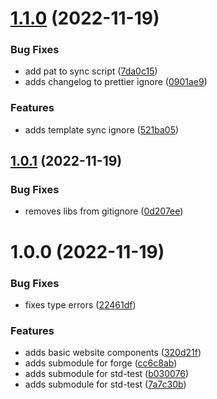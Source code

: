 # [1.1.0](https://github.com/Byont-Ventures/web3-template/compare/v1.0.1...v1.1.0) (2022-11-19)


### Bug Fixes

* add pat to sync script ([7da0c15](https://github.com/Byont-Ventures/web3-template/commit/7da0c15df42edc9d0788b04aa54259951a8e0e9b))
* adds changelog to prettier ignore ([0901ae9](https://github.com/Byont-Ventures/web3-template/commit/0901ae90280289e3d771a2cb642784c6643da59b))


### Features

* adds template sync ignore ([521ba05](https://github.com/Byont-Ventures/web3-template/commit/521ba05074af7f5945e96156c744275265d15192))

## [1.0.1](https://github.com/Byont-Ventures/web3-template/compare/v1.0.0...v1.0.1) (2022-11-19)


### Bug Fixes

* removes libs from gitignore ([0d207ee](https://github.com/Byont-Ventures/web3-template/commit/0d207eef602a272f3b58929709ccf6314e25e0ee))

# 1.0.0 (2022-11-19)

### Bug Fixes

- fixes type errors ([22461df](https://github.com/Byont-Ventures/web3-template/commit/22461df10ae48128632eaf9ba6d229472b9c05e3))

### Features

- adds basic website components ([320d21f](https://github.com/Byont-Ventures/web3-template/commit/320d21fe308325115928fccb6674ee0455de9c24))
- adds submodule for forge ([cc6c8ab](https://github.com/Byont-Ventures/web3-template/commit/cc6c8abe00b8fdf083e3b79ae91b28508de8c7cf))
- adds submodule for std-test ([b030076](https://github.com/Byont-Ventures/web3-template/commit/b0300764f9477b378f120fee717e3a53d28223a2))
- adds submodule for std-test ([7a7c30b](https://github.com/Byont-Ventures/web3-template/commit/7a7c30bad682395a7c4000a954815b87a81ff787))
